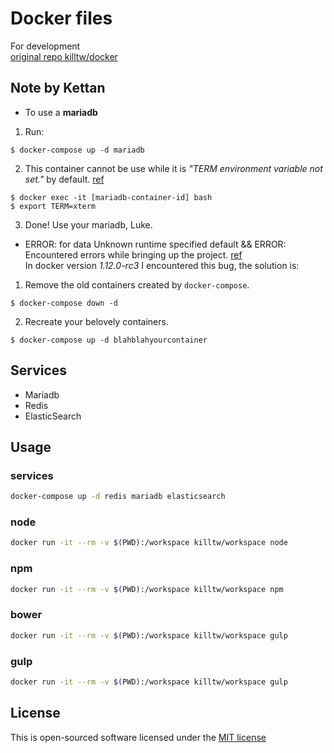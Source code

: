 # Docker files
For development   
[original repo killtw/docker](https://github.com/killtw/docker)

## Note by __Kettan__
* To use a __mariadb__
1. Run:
```
$ docker-compose up -d mariadb
```
2. This container cannot be use while it is _"TERM environment variable not set."_ by default. [ref](https://github.com/dockerfile/mariadb/issues/3)
```
$ docker exec -it [mariadb-container-id] bash
$ export TERM=xterm
```
3. Done! Use your mariadb, Luke.

* ERROR: for data  Unknown runtime specified default && ERROR: Encountered errors while bringing up the project.
[ref](https://github.com/docker/docker/issues/24343)   
In docker version _1.12.0-rc3_ I encountered this bug, the solution is:   
1. Remove the old containers created by `docker-compose`.
```
$ docker-compose down -d
```
2. Recreate your belovely containers.
```
$ docker-compose up -d blahblahyourcontainer
```

## Services
* Mariadb
* Redis
* ElasticSearch

## Usage
### services
``` bash
docker-compose up -d redis mariadb elasticsearch
```

### node
``` bash
docker run -it --rm -v $(PWD):/workspace killtw/workspace node
```

### npm
``` bash
docker run -it --rm -v $(PWD):/workspace killtw/workspace npm
```

### bower
``` bash
docker run -it --rm -v $(PWD):/workspace killtw/workspace gulp
```

### gulp
``` bash
docker run -it --rm -v $(PWD):/workspace killtw/workspace gulp
```

## License

This is open-sourced software licensed under the [MIT license](http://opensource.org/licenses/MIT)
